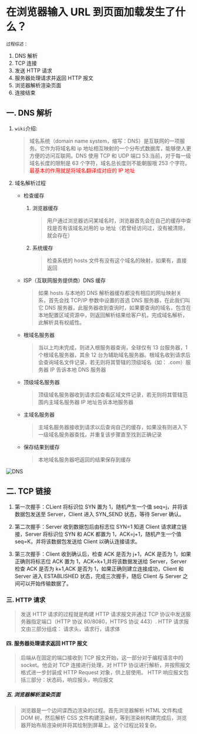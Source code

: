 # 在浏览器输入 URL 到页面加载发生了什么？

`过程综述：`

1. DNS 解析
2. TCP 连接
3. 发送 HTTP 请求
4. 服务器处理请求并返回 HTTP 报文
5. 浏览器解析渲染页面
6. 连接结束

## 一. DNS 解析

1. `wiki`介绍:
   > 域名系统（domain name system，缩写：DNS）是互联网的一项服务。它作为将域名和 ip 地址相互映射的一个分布式数据库，能够使人更方便的访问互联网。DNS 使用 TCP 和 UDP 端口 53.当前，对于每一级域名长度的限制是 63 个字符，域名总长度则不能朝服哦 253 个字符。<font color=red>最基本的作用就是将域名翻译成对应的 IP 地址</font>
2. 域名解析过程

   - 检查缓存
     1. 浏览器缓存
        > 用户通过浏览器访问某域名时，浏览器首先会在自己的缓存中查找是否有该域名对用的 ip 地址（若曾经访问过，没有被清除，就会存在）
     2. 系统缓存
        > 检查系统的 hosts 文件有没有这个域名的映射，如果有，直接返回
   - ISP（互联网服务提供商）DNS 缓存
     > 如果 hosts 与本地的 DNS 解析器缓存都没有相应的网址映射关系，首先会找 TCP/IP 参数中设置的首选 DNS 服务器，在此我们叫它 DNS 服务器，此服务器收到查询时，如果要查询的域名，包含在本地配置区域资源中，则返回解析结果给客户机，完成域名解析，此解析具有权威性。
   - 根域名服务器
     > 当以上均未完成，则进入根服务器查询，全球仅有 13 台服务器，1 个根域名服务器，其余 12 台为辅助域名服务器。根域名收到请求后会查询域名文件记录，若无则将其管辖的顶级域名（如： .com）服务器 IP 告诉本地 DNS 服务器
   - 顶级域名服务器
     > 顶级域名服务器收到请求后查看区域文件记录，若无则将其管辖范围内主域名服务器 IP 地址告诉本地服务器
   - 主域名服务器
     > 主域名服务器接收到请求以后查询自己的缓存，如果没有则进入下一级域名服务器查找，并重复该步骤直至找到正确记录
   - 保存结果到缓存

     > 本地域名服务器吧返回的结果保存到缓存

![DNS](../../assets/images/dns.jpg)

## 二. TCP 链接

1. 第一次握手：CLient 将标识位 SYN 置为 1，随机产生一个值 seq=j，并将该数据包发送至 Server，Client 进入 SYN_SEND 状态，等待 Server 确认。

2. 第二次握手：Server 收到数据包后由标志位 SYN=1 知道 Client 请求建立链接，Server 将标识位 SYN 和 ACK 都置为 1，ACK=j+1，随机产生一个值 seq=K，并将该数据包发送给 Client 以确认连接请求。

3. 第三次握手：Client 收到确认后，检查 ACK 是否为 j+1，ACK 是否为 1，如果正确则将标志位 ACK 置为 1，ACK=k+1,并将该数据发送给 Server，Server 检查 ACK 是否为 k+1,ACK 是否为 1，如果正确则建立连接成功，Client 和 Server 进入 ESTABLISHED 状态，完成三次握手，随后 Client 与 Server 之间可以开始传输数据了。

### 三. HTTP 请求

> 发送 HTTP 请求的过程就是构建 HTTP 请求报文并通过 TCP 协议中发送服务器指定端口（HTTP 协议 80/8080，HTTPS 协议 443）.
> HTTP 请求报文由三部分组成： 请求头，请求行，请求体

#### 四. 服务器处理请求返回 HTTP 报文

> 后端从在固定的端口接收到 TCP 报文开始，这一部分对于编程语言中的 socket。他会对 TCP 连接进行处理，对 HTTP 协议进行解析，并按照报文格式进一步封装成 HTTP Request 对象，供上层使用。
> HTTP 响应报文包括三部分：状态码，响应报头，响应报文

##### 五. 浏览器解析渲染页面

> 浏览器是一个边间谍西边渲染的过程。首先浏览器解析 HTML 文件构成 DOM 树，然后解析 CSS 文件构建渲染树，等到渲染树构建完成后，浏览器开始布局渲染树并将其绘制到屏幕上。这个过程比较复杂。
